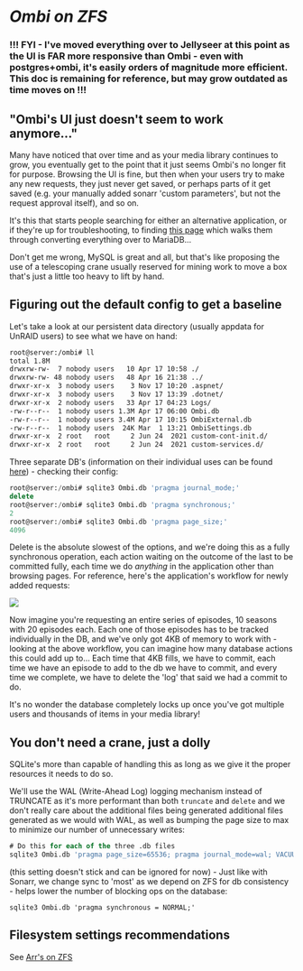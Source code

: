 # ***Ombi on ZFS***

### !!! FYI - I've moved everything over to Jellyseer at this point as the UI is **FAR** more responsive than Ombi - even with postgres+ombi, it's easily orders of magnitude more efficient. This doc is remaining for reference, but may grow outdated as time moves on !!!

## "Ombi's UI just doesn't seem  to work anymore..."

Many have noticed that over time and as your media library continues to grow, you eventually get to the point that it just seems Ombi's no longer fit for purpose. Browsing the UI is fine, but then when your users try to make any new requests, they just never get saved, or perhaps parts of it get saved (e.g. your manually added sonarr 'custom parameters', but not the request approval itself), and so on.

It's this that starts people searching for either an alternative application, or if they're up for troubleshooting, to finding [this page](https://docs.ombi.app/guides/migrating-databases/) which walks them through converting everything over to MariaDB... 

Don't get me wrong, MySQL is great and all, but that's like proposing the use of a telescoping crane usually reserved for mining work to move a box that's just a little too heavy to lift by hand.

## Figuring out the default config to get a baseline

Let's take a look at our persistent data directory (usually appdata for UnRAID users) to see what we have on hand:

```bash
root@server:/ombi# ll
total 1.8M
drwxrw-rw-  7 nobody users   10 Apr 17 10:58 ./
drwxrw-rw- 48 nobody users   48 Apr 16 21:38 ../
drwxr-xr-x  3 nobody users    3 Nov 17 10:20 .aspnet/
drwxr-xr-x  3 nobody users    3 Nov 17 13:39 .dotnet/
drwxr-xr-x  2 nobody users   33 Apr 17 04:23 Logs/
-rw-r--r--  1 nobody users 1.3M Apr 17 06:00 Ombi.db
-rw-r--r--  1 nobody users 3.4M Apr 17 10:15 OmbiExternal.db
-rw-r--r--  1 nobody users  24K Mar  1 13:21 OmbiSettings.db
drwxr-xr-x  2 root   root     2 Jun 24  2021 custom-cont-init.d/
drwxr-xr-x  2 root   root     2 Jun 24  2021 custom-services.d/
```

Three separate DB's (information on their individual uses can be found [here](https://docs.ombi.app/info/faq/#database-uses)) - checking their config:

```sql
root@server:/ombi# sqlite3 Ombi.db 'pragma journal_mode;'
delete
root@server:/ombi# sqlite3 Ombi.db 'pragma synchronous;'
2
root@server:/ombi# sqlite3 Ombi.db 'pragma page_size;'
4096
```

Delete is the absolute slowest of the options, and we're doing this as a fully synchronous operation, each action waiting on the outcome of the last to be committed fully, each time we do *anything* in the application other than browsing pages. For reference, here's the application's workflow for newly added requests:

<img src="https://docs.ombi.app/assets/images/request_flow.png" />

Now imagine you're requesting an entire series of episodes, 10 seasons with 20 episodes each. Each one of those episodes has to be tracked individually in the DB, and we've only got 4KB of memory to work with -  looking at the above workflow, you can imagine how many database actions this could add up to... Each time that 4KB fills, we have to commit, each time we have an episode to add to the db we have to commit, and every time we complete, we have to delete the 'log' that said we had a commit to do.

It's no wonder the database completely locks up once you've got multiple users and thousands of items in your media library!

## You don't need a crane, just a dolly

SQLite's more than capable of handling this as long as we give it the proper resources it needs to do so.

We'll use the WAL (Write-Ahead Log) logging mechanism instead of TRUNCATE as it's more performant than both `truncate` and `delete` and we don't really care about the additional files being generated additional files generated as we would with WAL, as well as bumping the page size to max to minimize our number of unnecessary writes:

```sql
# Do this for each of the three .db files
sqlite3 Ombi.db 'pragma page_size=65536; pragma journal_mode=wal; VACUUM;'
```

(this setting doesn't stick and can be ignored for now) - Just like with Sonarr, we change sync to 'most' as we depend on ZFS for db consistency - helps lower the number of blocking ops on the database:
```shell
sqlite3 Ombi.db 'pragma synchronous = NORMAL;'
```

## Filesystem settings recommendations
See [Arr's on ZFS](https://github.com/teambvd/unraid-zfs-docs/main/containers/sonarrRadarrLidarr.md)
